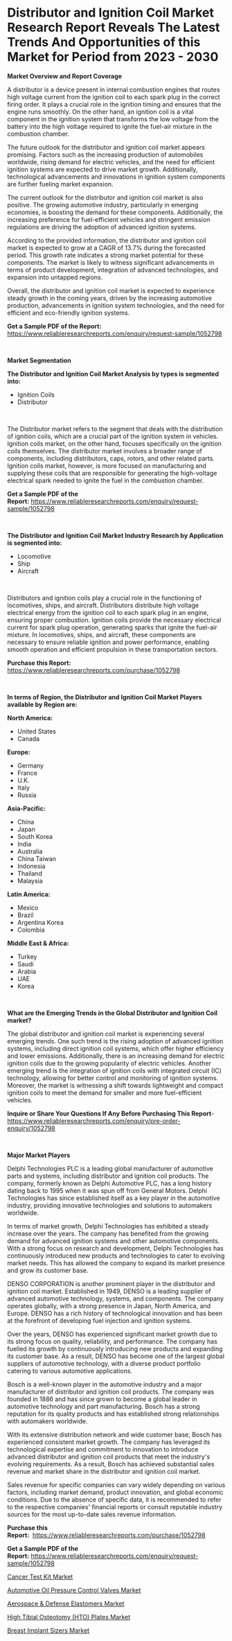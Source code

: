 <p><h1>Distributor and Ignition Coil Market Research Report Reveals The Latest Trends And Opportunities of this Market for Period from 2023 - 2030</h1></p><p><strong>Market Overview and Report Coverage</strong></p>
<p><p>A distributor is a device present in internal combustion engines that routes high voltage current from the ignition coil to each spark plug in the correct firing order. It plays a crucial role in the ignition timing and ensures that the engine runs smoothly. On the other hand, an ignition coil is a vital component in the ignition system that transforms the low voltage from the battery into the high voltage required to ignite the fuel-air mixture in the combustion chamber.</p><p>The future outlook for the distributor and ignition coil market appears promising. Factors such as the increasing production of automobiles worldwide, rising demand for electric vehicles, and the need for efficient ignition systems are expected to drive market growth. Additionally, technological advancements and innovations in ignition system components are further fueling market expansion.</p><p>The current outlook for the distributor and ignition coil market is also positive. The growing automotive industry, particularly in emerging economies, is boosting the demand for these components. Additionally, the increasing preference for fuel-efficient vehicles and stringent emission regulations are driving the adoption of advanced ignition systems.</p><p>According to the provided information, the distributor and ignition coil market is expected to grow at a CAGR of 13.7% during the forecasted period. This growth rate indicates a strong market potential for these components. The market is likely to witness significant advancements in terms of product development, integration of advanced technologies, and expansion into untapped regions.</p><p>Overall, the distributor and ignition coil market is expected to experience steady growth in the coming years, driven by the increasing automotive production, advancements in ignition system technologies, and the need for efficient and eco-friendly ignition systems.</p></p>
<p><strong>Get a Sample PDF of the Report:</strong> <a href="https://www.reliableresearchreports.com/enquiry/request-sample/1052798">https://www.reliableresearchreports.com/enquiry/request-sample/1052798</a></p>
<p>&nbsp;</p>
<p><strong>Market Segmentation</strong></p>
<p><strong>The Distributor and Ignition Coil Market Analysis by types is segmented into:</strong></p>
<p><ul><li>Ignition Coils</li><li>Distributor</li></ul></p>
<p>&nbsp;</p>
<p><p>The Distributor market refers to the segment that deals with the distribution of ignition coils, which are a crucial part of the ignition system in vehicles. Ignition coils market, on the other hand, focuses specifically on the ignition coils themselves. The distributor market involves a broader range of components, including distributors, caps, rotors, and other related parts. Ignition coils market, however, is more focused on manufacturing and supplying these coils that are responsible for generating the high-voltage electrical spark needed to ignite the fuel in the combustion chamber.</p></p>
<p><strong>Get a Sample PDF of the Report:</strong>&nbsp;<a href="https://www.reliableresearchreports.com/enquiry/request-sample/1052798">https://www.reliableresearchreports.com/enquiry/request-sample/1052798</a></p>
<p>&nbsp;</p>
<p><strong>The Distributor and Ignition Coil Market Industry Research by Application is segmented into:</strong></p>
<p><ul><li>Locomotive</li><li>Ship</li><li>Aircraft</li></ul></p>
<p>&nbsp;</p>
<p><p>Distributors and ignition coils play a crucial role in the functioning of locomotives, ships, and aircraft. Distributors distribute high voltage electrical energy from the ignition coil to each spark plug in an engine, ensuring proper combustion. Ignition coils provide the necessary electrical current for spark plug operation, generating sparks that ignite the fuel-air mixture. In locomotives, ships, and aircraft, these components are necessary to ensure reliable ignition and power performance, enabling smooth operation and efficient propulsion in these transportation sectors.</p></p>
<p><strong>Purchase this Report:</strong>&nbsp; <a href="https://www.reliableresearchreports.com/purchase/1052798">https://www.reliableresearchreports.com/purchase/1052798</a></p>
<p>&nbsp;</p>
<p><strong>In terms of Region, the Distributor and Ignition Coil Market Players available by Region are:</strong></p>
<p>
    <p> <strong> North America: </strong>
        <ul>
            <li>United States</li>
            <li>Canada</li>
        </ul>
        </p> 
    <p> <strong> Europe: </strong>
        <ul>
            <li>Germany</li>
            <li>France</li>
            <li>U.K.</li>
            <li>Italy</li>
            <li>Russia</li>
        </ul>
        </p> 
    <p> <strong> Asia-Pacific: </strong>
        <ul>
            <li>China</li>
            <li>Japan</li>
            <li>South Korea</li>
            <li>India</li>
            <li>Australia</li>
            <li>China Taiwan</li>
            <li>Indonesia</li>
            <li>Thailand</li>
            <li>Malaysia</li>
        </ul>
        </p> 
    <p> <strong> Latin America: </strong>
        <ul>
            <li>Mexico</li>
            <li>Brazil</li>
            <li>Argentina Korea</li>
            <li>Colombia</li>
        </ul>
        </p> 
    <p> <strong> Middle East & Africa: </strong>
        <ul>
            <li>Turkey</li>
            <li>Saudi</li>
            <li>Arabia</li>
            <li>UAE</li>
            <li>Korea</li>
        </ul>
    </p>
    </p>
<p>&nbsp;</p>
<p><strong>What are the Emerging Trends in the Global Distributor and Ignition Coil market?</strong></p>
<p><p>The global distributor and ignition coil market is experiencing several emerging trends. One such trend is the rising adoption of advanced ignition systems, including direct ignition coil systems, which offer higher efficiency and lower emissions. Additionally, there is an increasing demand for electric ignition coils due to the growing popularity of electric vehicles. Another emerging trend is the integration of ignition coils with integrated circuit (IC) technology, allowing for better control and monitoring of ignition systems. Moreover, the market is witnessing a shift towards lightweight and compact ignition coils to meet the demand for smaller and more fuel-efficient vehicles.</p></p>
<p><strong>Inquire or Share Your Questions If Any Before Purchasing This Report</strong>- <a href="https://www.reliableresearchreports.com/enquiry/pre-order-enquiry/1052798">https://www.reliableresearchreports.com/enquiry/pre-order-enquiry/1052798</a></p>
<p>&nbsp;</p>
<p><strong>Major Market Players</strong></p>
<p><p>Delphi Technologies PLC is a leading global manufacturer of automotive parts and systems, including distributor and ignition coil products. The company, formerly known as Delphi Automotive PLC, has a long history dating back to 1995 when it was spun off from General Motors. Delphi Technologies has since established itself as a key player in the automotive industry, providing innovative technologies and solutions to automakers worldwide.</p><p>In terms of market growth, Delphi Technologies has exhibited a steady increase over the years. The company has benefited from the growing demand for advanced ignition systems and other automotive components. With a strong focus on research and development, Delphi Technologies has continuously introduced new products and technologies to cater to evolving market needs. This has allowed the company to expand its market presence and grow its customer base.</p><p>DENSO CORPORATION is another prominent player in the distributor and ignition coil market. Established in 1949, DENSO is a leading supplier of advanced automotive technology, systems, and components. The company operates globally, with a strong presence in Japan, North America, and Europe. DENSO has a rich history of technological innovation and has been at the forefront of developing fuel injection and ignition systems.</p><p>Over the years, DENSO has experienced significant market growth due to its strong focus on quality, reliability, and performance. The company has fuelled its growth by continuously introducing new products and expanding its customer base. As a result, DENSO has become one of the largest global suppliers of automotive technology, with a diverse product portfolio catering to various automotive applications.</p><p>Bosch is a well-known player in the automotive industry and a major manufacturer of distributor and ignition coil products. The company was founded in 1886 and has since grown to become a global leader in automotive technology and part manufacturing. Bosch has a strong reputation for its quality products and has established strong relationships with automakers worldwide.</p><p>With its extensive distribution network and wide customer base, Bosch has experienced consistent market growth. The company has leveraged its technological expertise and commitment to innovation to introduce advanced distributor and ignition coil products that meet the industry's evolving requirements. As a result, Bosch has achieved substantial sales revenue and market share in the distributor and ignition coil market.</p><p>Sales revenue for specific companies can vary widely depending on various factors, including market demand, product innovation, and global economic conditions. Due to the absence of specific data, it is recommended to refer to the respective companies' financial reports or consult reputable industry sources for the most up-to-date sales revenue information.</p></p>
<p><strong>Purchase this Report:</strong>&nbsp;&nbsp;<a href="https://www.reliableresearchreports.com/purchase/1052798">https://www.reliableresearchreports.com/purchase/1052798</a></p>
<p></p>
<p><strong>Get a Sample PDF of the Report:</strong>&nbsp;<a href="https://www.reliableresearchreports.com/enquiry/request-sample/1052798">https://www.reliableresearchreports.com/enquiry/request-sample/1052798</a></p>
<p><p><a href="https://medium.com/@rachaelward34/cancer-test-kit-market-trends-and-market-analysis-forecasted-for-period-2023-2030-1df5f0ca035c">Cancer Test Kit Market</a></p><p><a href="https://www.linkedin.com/pulse/automotive-oil-pressure-control-valves-market-share-amp-fztme/">Automotive Oil Pressure Control Valves Market</a></p><p><a href="https://github.com/marloy8/Market-Research-Report-List-1/blob/main/aerospace-defense-elastomers-market.md">Aerospace & Defense Elastomers Market</a></p><p><a href="https://github.com/mahnoor2003/Market-Research-Report-List-1/blob/main/high-tibial-osteotomy-hto-plates-market.md">High Tibial Osteotomy (HTO) Plates Market</a></p><p><a href="https://medium.com/@stoneernser2023/breast-implant-sizers-market-opportunities-and-strategies-forecast-for-period-from-2023-2030-3ea0a8b7d332">Breast Implant Sizers Market</a></p></p>